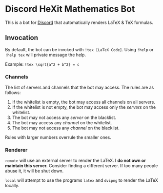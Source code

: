 # Discord HeXit Mathematics Bot

This is a bot for [Discord](https://discordapp.com/) that automatically renders LaTeX & TeX formulas.

## Invocation

By default, the bot can be invoked with `!tex [LaTeX Code]`. Using `!help` or `!help tex` will private message the help.

Example: `!tex \sqrt{a^2 + b^2} = c`

### Channels

The list of servers and channels that the bot may access. The rules are as follows:

1. If the whitelist is empty, the bot may access all channels on all servers.
2. If the whitelist is not empty, the bot may access only the *servers* on the whitelist.
3. The bot may not access any *server* on the blacklist.
4. The bot may access any *channel* on the whitelist.
5. The bot may not access any *channel* on the blacklist.

Rules with larger numbers overrule the smaller ones.

### Renderer

`remote` will use an external server to render the LaTeX. **I do not own or maintain this server.**
Consider finding a different server. If too many people abuse it, it will be shut down.

`local` will attempt to use the programs `latex` and `dvipng` to render the LaTeX locally.